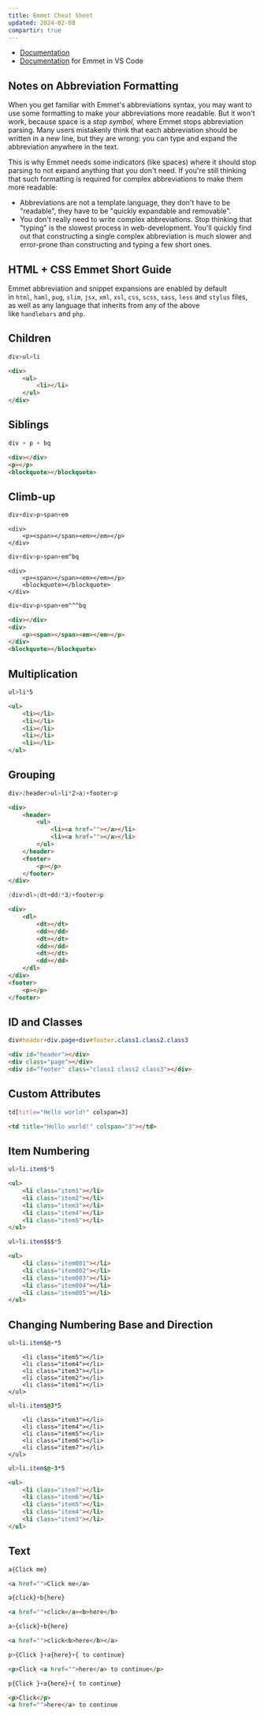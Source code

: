 ```yaml
---
title: Emmet Cheat Sheet
updated: 2024-02-08
compartir: true
---
```


-   [Documentation](https://docs.emmet.io/)
-   [Documentation](https://code.visualstudio.com/docs/editor/emmet) for Emmet in VS Code

## Notes on Abbreviation Formatting

When you get familiar with Emmet's abbreviations syntax, you may want to use some formatting to make your abbreviations more readable. But it won't work, because space is a *stop symbol,* where Emmet stops abbreviation parsing. Many users mistakenly think that each abbreviation should be written in a new line, but they are wrong: you can type and expand the abbreviation anywhere in the text.

This is why Emmet needs some indicators (like spaces) where it should stop parsing to not expand anything that you don't need. If you're still thinking that such formatting is required for complex abbreviations to make them more readable:

-   Abbreviations are not a template language, they don't have to be "readable", they have to be "quickly expandable and removable".
-   You don't really need to write complex abbreviations. Stop thinking that "typing" is the slowest process in web-development. You'll quickly find out that constructing a single complex abbreviation is much slower and error-prone than constructing and typing a few short ones.

## HTML + CSS Emmet Short Guide

Emmet abbreviation and snippet expansions are enabled by default in `html`, `haml`, `pug`, `slim`, `jsx`, `xml`, `xsl`, `css`, `scss`, `sass`, `less` and `stylus` files, as well as any language that inherits from any of the above like `handlebars` and `php`.

## Children

```css
div>ul>li
```

```html
<div>
    <ul>
        <li></li>
    </ul>
</div>
```

## Siblings

```css
div + p + bq
```

```html
<div></div>
<p></p>
<blockquote></blockquote>
```

## Climb-up

```css
div+div>p>span+em
```

```html<div></div>
<div>
    <p><span></span><em></em></p>
</div>
```

```css
div+div>p>span+em^bq
```

```html<div></div>
<div>
    <p><span></span><em></em></p>
    <blockquote></blockquote>
</div>
```

```css
div+div>p>span+em^^^bq
```

```html
<div></div>
<div>
    <p><span></span><em></em></p>
</div>
<blockquote></blockquote>
```

## Multiplication

```css
ul>li*5
```

```html
<ul>
    <li></li>
    <li></li>
    <li></li>
    <li></li>
    <li></li>
</ul>
```

## Grouping

```css
div>(header>ul>li*2>a)+footer>p
```

```html
<div>
    <header>
        <ul>
            <li><a href=""></a></li>
            <li><a href=""></a></li>
        </ul>
    </header>
    <footer>
        <p></p>
    </footer>
</div>
```

```css
(div>dl>(dt+dd)*3)+footer>p
```

```html
<div>
    <dl>
        <dt></dt>
        <dd></dd>
        <dt></dt>
        <dd></dd>
        <dt></dt>
        <dd></dd>
    </dl>
</div>
<footer>
    <p></p>
</footer>
```

## ID and Classes

```css
div#header+div.page+div#footer.class1.class2.class3
```

```html
<div id="header"></div>
<div class="page"></div>
<div id="footer" class="class1 class2 class3"></div>
```

## Custom Attributes

```css
td[title="Hello world!" colspan=3]
```

```html
<td title="Hello world!" colspan="3"></td>
```

## Item Numbering

```css
ul>li.item$*5
```

```html
<ul>
    <li class="item1"></li>
    <li class="item2"></li>
    <li class="item3"></li>
    <li class="item4"></li>
    <li class="item5"></li>
</ul>
```

```css
ul>li.item$$$*5
```

```html
<ul>
    <li class="item001"></li>
    <li class="item002"></li>
    <li class="item003"></li>
    <li class="item004"></li>
    <li class="item005"></li>
</ul>
```

## Changing Numbering Base and Direction

```css
ul>li.item$@-*5
```

```html<ul>
    <li class="item5"></li>
    <li class="item4"></li>
    <li class="item3"></li>
    <li class="item2"></li>
    <li class="item1"></li>
</ul>
```

```css
ul>li.item$@3*5
```

```html<ul>
    <li class="item3"></li>
    <li class="item4"></li>
    <li class="item5"></li>
    <li class="item6"></li>
    <li class="item7"></li>
</ul>
```

```css
ul>li.item$@-3*5
```

```html
<ul>
    <li class="item7"></li>
    <li class="item6"></li>
    <li class="item5"></li>
    <li class="item4"></li>
    <li class="item3"></li>
</ul>
```

## Text

```css
a{Click me}
```

```html
<a href="">Click me</a>
```

```css
a{click}+b{here}
```

```html
<a href="">click</a><b>here</b>
```

```css
a>{click}+b{here}
```

```html
<a href="">click<b>here</b></a>
```

```css
p>{Click }+a{here}+{ to continue}
```

```html
<p>Click <a href="">here</a> to continue</p>
```

```css
p{Click }+a{here}+{ to continue}
```

```html
<p>Click</p>
<a href="">here</a> to continue
```
